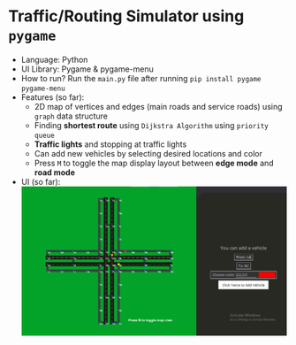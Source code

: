 # Traffic/Routing Simulator using `pygame`

- Language: Python
- UI Library: Pygame & pygame-menu
- How to run? Run the `main.py` file after running `pip install pygame pygame-menu`
- Features (so far):
  - 2D map of vertices and edges (main roads and service roads) using `graph` data structure
  - Finding **shortest route** using `Dijkstra Algorithm` using `priority queue`
  - **Traffic lights** and stopping at traffic lights
  - Can add new vehicles by selecting desired locations and color
  - Press `M` to toggle the map display layout between **edge mode** and **road mode**
- UI (so far):
  ![UI](readme_imgs/screenshot.png)
